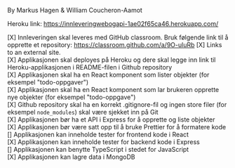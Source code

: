 By Markus Hagen & William Coucheron-Aamot

Heroku link: https://innleveringwebogapi-1ae02f65ca46.herokuapp.com/

[X] Innleveringen skal leveres med GitHub classroom. Bruk følgende link til å opprette et repository: https://classroom.github.com/a/9O-uluRb
[X] Links to an external site.\
[X] Applikasjonen skal deployes på Heroku og dere skal legge inn link til Heroku-applikasjonen i README-filen i Github repository\
[X] Applikasjonen skal ha en React komponent som lister objekter (for eksempel "todo-oppgaver")\
[X] Applikasjonen skal ha en React komponent som lar brukeren opprette nye objekter (for eksempel "todo-oppgave")\
[X] Github repository skal ha en korrekt .gitignore-fil og ingen store filer (for eksempel `node_modules`) skal være sjekket inn på Git\
[X] Applikasjonen bør ha et API i Express for å opprette og liste objekter\
[X] Applikasjonen bør være satt opp til å bruke Prettier for å formatere kode\
[] Applikasjonen kan inneholde tester for frontend kode i React\
[X] Applikasjonen kan inneholde tester for backend kode i Express\
[] Applikasjonen kan benytte TypeScript i stedet for JavaScript\
[X] Applikasjonen kan lagre data i MongoDB
